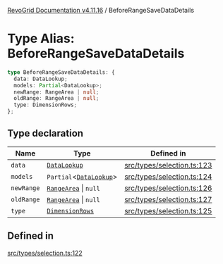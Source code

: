 [RevoGrid Documentation v4.11.16](README.md) / BeforeRangeSaveDataDetails

# Type Alias: BeforeRangeSaveDataDetails

```ts
type BeforeRangeSaveDataDetails: {
  data: DataLookup;
  models: Partial<DataLookup>;
  newRange: RangeArea | null;
  oldRange: RangeArea | null;
  type: DimensionRows;
};
```

## Type declaration

| Name | Type | Defined in |
| ------ | ------ | ------ |
| `data` | [`DataLookup`](TypeAlias.DataLookup.md) | [src/types/selection.ts:123](https://github.com/revolist/revogrid/blob/763c92aaba8e74029a3eccde1c674251aae1a42c/src/types/selection.ts#L123) |
| `models` | `Partial`\<[`DataLookup`](TypeAlias.DataLookup.md)\> | [src/types/selection.ts:124](https://github.com/revolist/revogrid/blob/763c92aaba8e74029a3eccde1c674251aae1a42c/src/types/selection.ts#L124) |
| `newRange` | [`RangeArea`](TypeAlias.RangeArea.md) \| `null` | [src/types/selection.ts:126](https://github.com/revolist/revogrid/blob/763c92aaba8e74029a3eccde1c674251aae1a42c/src/types/selection.ts#L126) |
| `oldRange` | [`RangeArea`](TypeAlias.RangeArea.md) \| `null` | [src/types/selection.ts:127](https://github.com/revolist/revogrid/blob/763c92aaba8e74029a3eccde1c674251aae1a42c/src/types/selection.ts#L127) |
| `type` | [`DimensionRows`](TypeAlias.DimensionRows.md) | [src/types/selection.ts:125](https://github.com/revolist/revogrid/blob/763c92aaba8e74029a3eccde1c674251aae1a42c/src/types/selection.ts#L125) |

## Defined in

[src/types/selection.ts:122](https://github.com/revolist/revogrid/blob/763c92aaba8e74029a3eccde1c674251aae1a42c/src/types/selection.ts#L122)
